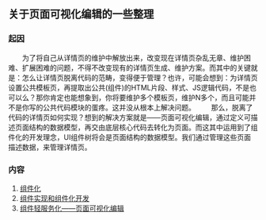 ## 关于页面可视化编辑的一些整理
### 起因
&emsp;&emsp;为了将自己从详情页的维护中解放出来，改变现在详情页杂乱无章、维护困难、扩展困难的问题，不得不改变现有的详情页生成、维护方案。而其中的关键就是：怎么让详情页脱离代码的范畴，变得便于管理？也许，可能会想到：为详情页设置公共模板页，再提取出公共(组件)的HTML片段、样式、JS逻辑代码，不是也可以么？那你肯定也能想象到，你将要维护多个模板页，维护N多个，而且可能并不是你写的公共代码模块的蛋疼。这并没从根本上解决问题。
&emsp;&emsp;那么，脱离了代码的详情页如何实现？想到的解决方案就是——页面可视化编辑，通过定义可描述页面结构的数据模型，再交由底层核心代码去转化为页面。而这其中运用到了组件化的开发理念，UI组件树将会是页面结构的数据模型。我们通过管理这些页面描述数据，来管理详情页。
### 内容
1. [组件化](COMPONENTS.md)
2. [组件实现和组件化开发](CREATECOM.md)
3. [组件轻服务化——页面可视化编辑](COMSERVICE.md)